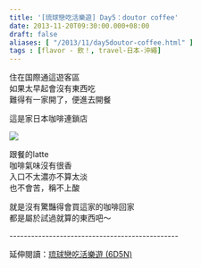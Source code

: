 ```yaml
---
title: '[琉球戀吃活樂遊] Day5：doutor coffee'
date: 2013-11-20T09:30:00.000+08:00
draft: false
aliases: [ "/2013/11/day5doutor-coffee.html" ]
tags : [flavor - 飲！, travel-日本-沖繩]
---
```


住在国際通這遊客區  
如果太早起會沒有東西吃  
難得有一家開了，便進去開餐  
  
這是家日本咖啡連鎖店  

![](/images/okinawa5a.jpg)

跟餐的latte  
咖啡氣味沒有很香  
入口不太濃亦不算太淡  
也不會苦，稱不上酸  
  
就是沒有驚豔得會買這家的咖啡回家  
都是屬於試過就算的東西吧～  
  
\-----------------------------------------------  
  
延伸閱讀：[琉球戀吃活樂遊 (6D5N)](https://hidie.net/okinawa6d5n/)
